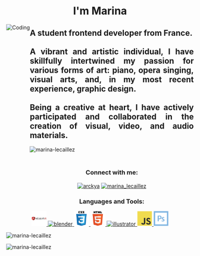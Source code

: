 <h1 align="center">I'm Marina</h1>

<img align="left" alt="Coding" height="500px" src=https://zupimages.net/up/23/25/wng8.gif>

<h2 align="justify">A student frontend developer from France. <br><br>
  A vibrant and artistic individual, I have skillfully intertwined my passion for various forms of art: piano, opera singing, visual arts, and, in my most recent experience, graphic design. 
  <br><br> Being a creative at heart, I have actively participated and collaborated in the creation of visual, video, and audio materials.</h2>

<p align="left"> <img src="https://komarev.com/ghpvc/?username=marina-lecaillez&label=Profile%20views&color=0e75b6&style=flat" alt="marina-lecaillez" /> </p>

<h3 align="center"><br>Connect with me:</h3>
<p align="center">
<a href="https://fb.com/arckya" target="blank"><img align="center" src="https://raw.githubusercontent.com/rahuldkjain/github-profile-readme-generator/master/src/images/icons/Social/facebook.svg" alt="arckya" height="30" width="40" /></a>
<a href="https://instagram.com/marina_lecaillez" target="blank"><img align="center" src="https://raw.githubusercontent.com/rahuldkjain/github-profile-readme-generator/master/src/images/icons/Social/instagram.svg" alt="marina_lecaillez" height="30" width="40" /></a>
</p>

<h3 align="center">Languages and Tools:</h3>
<p align="center"> <a href="https://angular.io" target="_blank" rel="noreferrer"> <img src="https://raw.githubusercontent.com/devicons/devicon/master/icons/angularjs/angularjs-original-wordmark.svg" alt="angularjs" width="40" height="40"/> </a> <a href="https://www.blender.org/" target="_blank" rel="noreferrer"> <img src="https://download.blender.org/branding/community/blender_community_badge_white.svg" alt="blender" width="40" height="40"/> </a> <a href="https://www.w3schools.com/css/" target="_blank" rel="noreferrer"> <img src="https://raw.githubusercontent.com/devicons/devicon/master/icons/css3/css3-original-wordmark.svg" alt="css3" width="40" height="40"/> </a> <a href="https://www.w3.org/html/" target="_blank" rel="noreferrer"> <img src="https://raw.githubusercontent.com/devicons/devicon/master/icons/html5/html5-original-wordmark.svg" alt="html5" width="40" height="40"/> </a> <a href="https://www.adobe.com/in/products/illustrator.html" target="_blank" rel="noreferrer"> <img src="https://www.vectorlogo.zone/logos/adobe_illustrator/adobe_illustrator-icon.svg" alt="illustrator" width="40" height="40"/> </a> <a href="https://developer.mozilla.org/en-US/docs/Web/JavaScript" target="_blank" rel="noreferrer"> <img src="https://raw.githubusercontent.com/devicons/devicon/master/icons/javascript/javascript-original.svg" alt="javascript" width="40" height="40"/> </a> <a href="https://www.photoshop.com/en" target="_blank" rel="noreferrer"> <img src="https://raw.githubusercontent.com/devicons/devicon/master/icons/photoshop/photoshop-line.svg" alt="photoshop" width="40" height="40"/> </a> </p>

<p>&nbsp;<img align="left" src="https://github-readme-stats.vercel.app/api?username=marina-lecaillez&show_icons=true&locale=en" alt="marina-lecaillez" /></p>

<p><img align="left" src="https://github-readme-streak-stats.herokuapp.com/?user=marina-lecaillez&" alt="marina-lecaillez" /></p>

